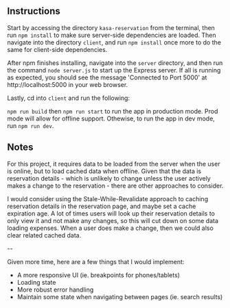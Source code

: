 
## Instructions

Start by accessing the directory `kasa-reservation` from the terminal, then run `npm install` to make sure server-side dependencies are loaded. Then navigate into the directory `client`, and run `npm install` once more to do the same for client-side dependencies.

After npm finishes installing, navigate into the `server` directory, and then run the command `node server.js` to start up the Express server. If all is running as expected, you should see the message 'Connected to Port 5000' at http://localhost:5000 in your web browser.

Lastly, cd into `client` and run the following:

`npm run build` then `npm run start` to run the app in production mode. Prod mode will allow for offline support. Othewise, to run the app in dev mode, run `npm run dev`.

## Notes

For this project, it requires data to be loaded from the server when the user is online, but to load cached data when offline. Given that the data is reservation details - which is unlikely to change unless the user actively makes a change to the reservation - there are other approaches to consider. 

I would consider using the Stale-While-Revalidate approach to caching reservation details in the reservation page, and maybe set a cache expiration age. A lot of times users will look up their reservation details to only view it and not make any changes, so this will cut down on some data loading expenses. When a user does make a change, then we could also clear related cached data.

--

Given more time, here are a few things that I would implement:

- A more responsive UI (ie. breakpoints for phones/tablets)
- Loading state
- More robust error handling
- Maintain some state when navigating between pages (ie. search results)
